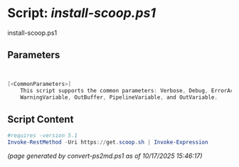 Script: *install-scoop.ps1*
========================

install-scoop.ps1 


Parameters
----------
```powershell


[<CommonParameters>]
    This script supports the common parameters: Verbose, Debug, ErrorAction, ErrorVariable, WarningAction, 
    WarningVariable, OutBuffer, PipelineVariable, and OutVariable.
```

Script Content
--------------
```powershell
#requires -version 5.1
Invoke-RestMethod -Uri https://get.scoop.sh | Invoke-Expression
```

*(page generated by convert-ps2md.ps1 as of 10/17/2025 15:46:17)*
